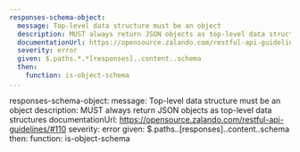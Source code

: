 ```yaml
---
responses-schema-object:
  message: Top-level data structure must be an object
  description: MUST always return JSON objects as top-level data structures
  documentationUrl: https://opensource.zalando.com/restful-api-guidelines/#110
  severity: error
  given: $.paths.*.*[responses]..content..schema
  then:
    function: is-object-schema
...
```

responses-schema-object:
  message: Top-level data structure must be an object
  description: MUST always return JSON objects as top-level data structures
  documentationUrl: https://opensource.zalando.com/restful-api-guidelines/#110
  severity: error
  given: $.paths.*.*[responses]..content..schema
  then:
    function: is-object-schema